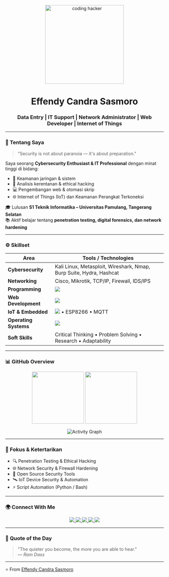 <!-- Profil README -->

<p align="center">
  <img src="https://i.giphy.com/media/qgQUggAC3Pfv687qPC/giphy.webp" width="250" alt="coding hacker"/>
</p>

<h1 align="center">Effendy Candra Sasmoro</h1>
<h3 align="center">Data Entry | IT Support | Network Administrator | Web Developer | Internet of Things</h3>

---

### 🧩 Tentang Saya
> "Security is not about paranoia — it's about preparation."

Saya seorang **Cybersecurity Enthusiast & IT Professional** dengan minat tinggi di bidang:
- 🔐 Keamanan jaringan & sistem
- 🧠 Analisis kerentanan & ethical hacking
- 💻 Pengembangan web & otomasi skrip
- 🌐 Internet of Things (IoT) dan Keamanan Perangkat Terkoneksi  

🎓 Lulusan **S1 Teknik Informatika – Universitas Pamulang, Tangerang Selatan**  
📚 Aktif belajar tentang **penetration testing, digital forensics, dan network hardening**

---

### ⚙️ Skillset

| Area | Tools / Technologies |
|------|----------------------|
| **Cybersecurity** | Kali Linux, Metasploit, Wireshark, Nmap, Burp Suite, Hydra, Hashcat |
| **Networking** | Cisco, Mikrotik, TCP/IP, Firewall, IDS/IPS |
| **Programming** | <img src="https://skillicons.dev/icons?i=python,js,php,bash,cpp" /> |
| **Web Development** | <img src="https://skillicons.dev/icons?i=html,css,nodejs,react" /> |
| **IoT & Embedded** | <img src="https://skillicons.dev/icons?i=arduino" /> • ESP8266 • MQTT |
| **Operating Systems** | <img src="https://skillicons.dev/icons?i=linux,windows" /> |
| **Soft Skills** | Critical Thinking • Problem Solving • Research • Adaptability |

---

### 📊 GitHub Overview

<p align="center">
  <img src="https://github-readme-stats.vercel.app/api?username=effendycs&show_icons=true&theme=merko&hide_border=true&title_color=00FFAA&icon_color=00FFAA" height="165"/>
  <img src="https://github-readme-streak-stats.herokuapp.com?user=effendycs&theme=merko&hide_border=true&ring=00FFAA&currStreakLabel=00FFAA" height="165"/>
</p>

<p align="center">
  <img src="https://github-readme-activity-graph.vercel.app/graph?username=effendycs&theme=merko&hide_border=true&color=00FFAA" alt="Activity Graph"/>
</p>

---

### 🧠 Fokus & Ketertarikan
- 🔍 Penetration Testing & Ethical Hacking  
- 🌐 Network Security & Firewall Hardening  
- 🧰 Open Source Security Tools  
- 🛰️ IoT Device Security & Automation  
- ⚡ Script Automation (Python / Bash)  

---

### 🌍 Connect With Me

<p align="center">
  <a href="https://linkedin.com/in/effendy-candra-sasmoro" target="_blank">
    <img src="https://img.shields.io/badge/-LinkedIn-0A66C2?style=for-the-badge&logo=linkedin&logoColor=white"/>
  </a>
  <a href="mailto:effendycndr@gmail.com">
    <img src="https://img.shields.io/badge/-Gmail-D14836?style=for-the-badge&logo=gmail&logoColor=white"/>
  </a>
  <a href="https://github.com/effendycs">
    <img src="https://img.shields.io/badge/-GitHub-000000?style=for-the-badge&logo=github&logoColor=white"/>
  </a>
  <a href="#">
    <img src="https://img.shields.io/badge/-TryHackMe-212C42?style=for-the-badge&logo=tryhackme&logoColor=red"/>
  </a>
  <a href="#">
    <img src="https://img.shields.io/badge/-HackTheBox-111927?style=for-the-badge&logo=hackthebox&logoColor=green"/>
  </a>
</p>

---

### 🧬 Quote of the Day
> "The quieter you become, the more you are able to hear."  
> — *Ram Dass*

---

⭐️ From [Effendy Candra Sasmoro](https://github.com/effendycs)
